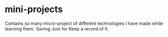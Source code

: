 # mini-projects

Contains so many micro-project of different technologies i have made while learning them.
Saving Just for Keep a record of It.
